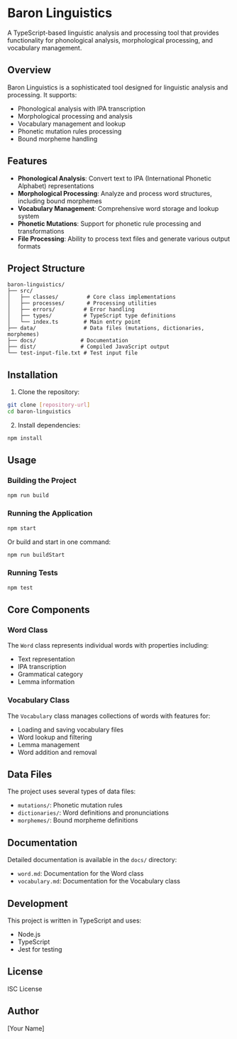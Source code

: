 # Baron Linguistics

A TypeScript-based linguistic analysis and processing tool that provides functionality for phonological analysis, morphological processing, and vocabulary management.

## Overview

Baron Linguistics is a sophisticated tool designed for linguistic analysis and processing. It supports:
- Phonological analysis with IPA transcription
- Morphological processing and analysis
- Vocabulary management and lookup
- Phonetic mutation rules processing
- Bound morpheme handling

## Features

- **Phonological Analysis**: Convert text to IPA (International Phonetic Alphabet) representations
- **Morphological Processing**: Analyze and process word structures, including bound morphemes
- **Vocabulary Management**: Comprehensive word storage and lookup system
- **Phonetic Mutations**: Support for phonetic rule processing and transformations
- **File Processing**: Ability to process text files and generate various output formats

## Project Structure

```
baron-linguistics/
├── src/
│   ├── classes/         # Core class implementations
│   ├── processes/       # Processing utilities
│   ├── errors/         # Error handling
│   ├── types/          # TypeScript type definitions
│   └── index.ts        # Main entry point
├── data/               # Data files (mutations, dictionaries, morphemes)
├── docs/              # Documentation
├── dist/              # Compiled JavaScript output
└── test-input-file.txt # Test input file
```

## Installation

1. Clone the repository:
```bash
git clone [repository-url]
cd baron-linguistics
```

2. Install dependencies:
```bash
npm install
```

## Usage

### Building the Project

```bash
npm run build
```

### Running the Application

```bash
npm start
```

Or build and start in one command:
```bash
npm run buildStart
```

### Running Tests

```bash
npm test
```

## Core Components

### Word Class
The `Word` class represents individual words with properties including:
- Text representation
- IPA transcription
- Grammatical category
- Lemma information

### Vocabulary Class
The `Vocabulary` class manages collections of words with features for:
- Loading and saving vocabulary files
- Word lookup and filtering
- Lemma management
- Word addition and removal

## Data Files

The project uses several types of data files:
- `mutations/`: Phonetic mutation rules
- `dictionaries/`: Word definitions and pronunciations
- `morphemes/`: Bound morpheme definitions

## Documentation

Detailed documentation is available in the `docs/` directory:
- `word.md`: Documentation for the Word class
- `vocabulary.md`: Documentation for the Vocabulary class

## Development

This project is written in TypeScript and uses:
- Node.js
- TypeScript
- Jest for testing

## License

ISC License

## Author

[Your Name] 